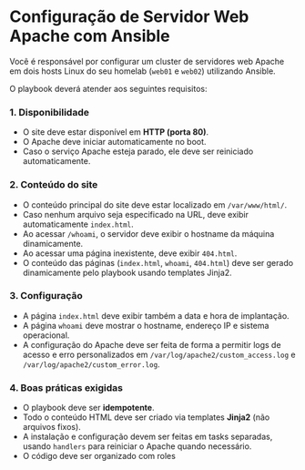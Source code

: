 # Configuração de Servidor Web Apache com Ansible

Você é responsável por configurar um cluster de servidores web Apache em dois hosts Linux do seu homelab (`web01` e `web02`) utilizando Ansible.

O playbook deverá atender aos seguintes requisitos:

### **1. Disponibilidade**

- O site deve estar disponível em **HTTP (porta 80)**.
- O Apache deve iniciar automaticamente no boot.
- Caso o serviço Apache esteja parado, ele deve ser reiniciado automaticamente.

### **2. Conteúdo do site**

- O conteúdo principal do site deve estar localizado em `/var/www/html/`.
- Caso nenhum arquivo seja especificado na URL, deve exibir automaticamente `index.html`.
- Ao acessar `/whoami`, o servidor deve exibir o hostname da máquina dinamicamente.
- Ao acessar uma página inexistente, deve exibir `404.html`.
- O conteúdo das páginas (`index.html`, `whoami`, `404.html`) deve ser gerado dinamicamente pelo playbook usando templates Jinja2.

### **3. Configuração**

- A página `index.html` deve exibir também a data e hora de implantação.
- A página `whoami` deve mostrar o hostname, endereço IP e sistema operacional.
- A configuração do Apache deve ser feita de forma a permitir logs de acesso e erro personalizados em `/var/log/apache2/custom_access.log` e `/var/log/apache2/custom_error.log`.

### **4. Boas práticas exigidas**

- O playbook deve ser **idempotente**.
- Todo o conteúdo HTML deve ser criado via templates **Jinja2** (não arquivos fixos).
- A instalação e configuração devem ser feitas em tasks separadas, usando `handlers` para reiniciar o Apache quando necessário.
- O código deve ser organizado com roles